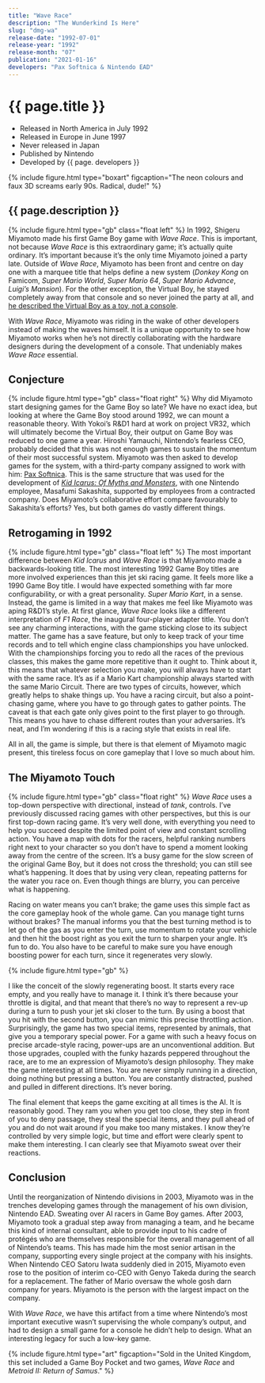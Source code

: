 ```yaml
---
title: "Wave Race"
description: "The Wunderkind Is Here"
slug: "dmg-wa"
release-date: "1992-07-01"
release-year: "1992"
release-month: "07"
publication: "2021-01-16"
developers: "Pax Softnica & Nintendo EAD"
---
```

# {{ page.title }}

- Released in North America in July 1992
- Released in Europe in June 1997
- Never released in Japan
- Published by Nintendo
- Developed by {{ page. developers }}

{% include figure.html type="boxart" figcaption="The neon colours and faux 3D screams early 90s. Radical, dude!" %}

## {{ page.description }}

{% include figure.html type="gb" class="float left" %}
In 1992, Shigeru Miyamoto made his first Game Boy game with *Wave Race*. This is important, not because *Wave Race* is this extraordinary game; it’s actually quite ordinary. It’s important because it’s the only time Miyamoto joined a party late. Outside of *Wave Race*, Miyamoto has been front and centre on day one with a marquee title that helps define a new system (*Donkey Kong* on Famicom, *Super Mario World*, *Super Mario 64*, *Super Mario Advance*, *Luigi’s Mansion*). For the other exception, the Virtual Boy, he stayed completely away from that console and so never joined the party at all, and [he described the Virtual Boy as a toy, not a console](https://www.nintendo.co.uk/Iwata-Asks/Iwata-Asks-Nintendo-3DS/Vol-1-And-That-s-How-the-Nintendo-3DS-Was-Made/2-Shigeru-Miyamoto-Talks-Virtual-Boy/2-Shigeru-Miyamoto-Talks-Virtual-Boy-229419.html).

With *Wave Race*, Miyamoto was riding in the wake of other developers instead of making the waves himself. It is a unique opportunity to see how Miyamoto works when he’s not directly collaborating with the hardware designers during the development of a console. That undeniably makes *Wave Race* essential.

## Conjecture

{% include figure.html type="gb" class="float right" %}
Why did Miyamoto start designing games for the Game Boy so late? We have no exact idea, but looking at where the Game Boy stood around 1992, we can mount a reasonable theory. With Yokoi’s R&D1 hard at work on project VR32, which will ultimately become the Virtual Boy, their output on Game Boy was reduced to one game a year. Hiroshi Yamauchi, Nintendo’s fearless CEO, probably decided that this was not enough games to sustain the momentum of their most successful system. Miyamoto was then asked to develop games for the system, with a third-party company assigned to work with him: [Pax Softnica](https://www.giantbomb.com/pax-softonica/3010-5009/). This is the same structure that was used for the development of [*Kid Icarus: Of Myths and Monsters*](/articles/dmg-ka), with one Nintendo employee, Masafumi Sakashita, supported by employees from a contracted company. Does Miyamoto’s collaborative effort compare favourably to Sakashita’s efforts? Yes, but both games do vastly different things.

## Retrogaming in 1992

{% include figure.html type="gb" class="float left" %}
The most important difference between *Kid Icarus* and *Wave Race* is that Miyamoto made a backwards-looking title. The most interesting 1992 Game Boy titles are more involved experiences than this jet ski racing game. It feels more like a 1990 Game Boy title. I would have expected something with far more configurability, or with a great personality. *Super Mario Kart*, in a sense. Instead, the game is limited in a way that makes me feel like Miyamoto was aping R&D1’s style. At first glance, *Wave Race* looks like a different interpretation of *F1 Race*, the inaugural four-player adapter title. You don’t see any charming interactions, with the game sticking close to its subject matter. The game has a save feature, but only to keep track of your time records and to tell which engine class championships you have unlocked. With the championships forcing you to redo all the races of the previous classes, this makes the game more repetitive than it ought to. Think about it, this means that whatever selection you make, you will always have to start with the same race. It’s as if a Mario Kart championship always started with the same Mario Circuit. There are two types of circuits, however, which greatly helps to shake things up. You have a racing circuit, but also a point-chasing game, where you have to go through gates to gather points. The caveat is that each gate only gives point to the first player to go through. This means you have to chase different routes than your adversaries. It’s neat, and I’m wondering if this is a racing style that exists in real life. 

All in all, the game is simple, but there is that element of Miyamoto magic present, this tireless focus on core gameplay that I love so much about him. 

## The Miyamoto Touch

{% include figure.html type="gb" class="float right" %}
*Wave Race* uses a top-down perspective with directional, instead of *tank*, controls. I’ve previously discussed racing games with other perspectives, but this is our first top-down racing game. It’s very well done, with everything you need to help you succeed despite the limited point of view and constant scrolling action. You have a map with dots for the racers, helpful ranking numbers right next to your character so you don’t have to spend a moment looking away from the centre of the screen. It’s a busy game for the slow screen of the original Game Boy, but it does not cross the threshold; you can still see what’s happening. It does that by using very clean, repeating patterns for the water you race on. Even though things are blurry, you can perceive what is happening. 

Racing on water means you can’t brake; the game uses this simple fact as the core gameplay hook of the whole game. Can you manage tight turns without brakes? The manual informs you that the best turning method is to let go of the gas as you enter the turn, use momentum to rotate your vehicle and then hit the boost right as you exit the turn to sharpen your angle. It’s fun to do. You also have to be careful to make sure you have enough boosting power for each turn, since it regenerates very slowly.

{% include figure.html type="gb" %}

I like the conceit of the slowly regenerating boost. It starts every race empty, and you really have to manage it. I think it’s there because your throttle is digital, and that meant that there’s no way to represent a rev-up during a turn to push your jet ski closer to the turn. By using a boost that you hit with the second button, you can mimic this precise throttling action. Surprisingly, the game has two special items, represented by animals, that give you a temporary special power. For a game with such a heavy focus on precise arcade-style racing, power-ups are an unconventional addition. But those upgrades, coupled with the funky hazards peppered throughout the race, are to me an expression of Miyamoto’s design philosophy. They make the game interesting at all times. You are never simply running in a direction, doing nothing but pressing a button. You are constantly distracted, pushed and pulled in different directions. It’s never boring.

The final element that keeps the game exciting at all times is the AI. It is reasonably good. They ram you when you get too close, they step in front of you to deny passage, they steal the special items, and they pull ahead of you and do not wait around if you make too many mistakes. I know they’re controlled by very simple logic, but time and effort were clearly spent to make them interesting. I can clearly see that Miyamoto sweat over their reactions.

## Conclusion

Until the reorganization of Nintendo divisions in 2003, Miyamoto was in the trenches developing games through the management of his own division, Nintendo EAD. Sweating over AI racers in Game Boy games. After 2003, Miyamoto took a gradual step away from managing a team, and he became this kind of internal consultant, able to provide input to his cadre of protégés who are themselves responsible for the overall management of all of Nintendo’s teams. This has made him the most senior artisan in the company, supporting every single project at the company with his insights. When Nintendo CEO Satoru Iwata suddenly died in 2015, Miyamoto even rose to the position of interim co-CEO with Genyo Takeda during the search for a replacement. The father of Mario oversaw the whole gosh darn company for years. Miyamoto is the person with the largest impact on the company.

With *Wave Race*, we have this artifact from a time where Nintendo’s most important executive wasn’t supervising the whole company’s output, and had to design a small game for a console he didn’t help to design. What an interesting legacy for such a low-key game.

{% include figure.html type="art" figcaption="Sold in the United Kingdom, this set included a Game Boy Pocket and two games, *Wave Race* and *Metroid II: Return of Samus*." %}